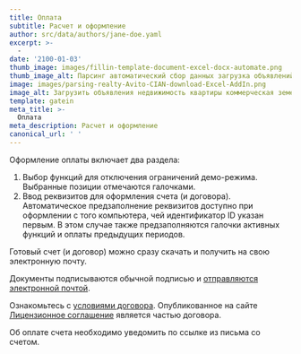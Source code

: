 ```yaml
---
title: Оплата
subtitle: Расчет и оформление
author: src/data/authors/jane-doe.yaml
excerpt: >-
  -
date: '2100-01-03'
thumb_image: images/fillin-template-document-excel-docx-automate.png
thumb_image_alt: Парсинг автоматический сбор данных загрузка объявлений Авито ЦИАН недвижимость
image: images/parsing-realty-Avito-CIAN-download-Excel-AddIn.png
image_alt: Загрузить объявления недвижимость квартиры коммерческая земельные участки с Авито и ЦИАН
template: gatein
meta_title: >-
  Оплата
meta_description: Расчет и оформление
canonical_url: ' '
---
```

Оформление оплаты включает два раздела:
1. Выбор функций для отключения ограничений демо-режима.  
Выбранные позиции отмечаются галочками.
2. Ввод реквизитов для оформления счета (и договора).  
Автоматическое предзаполнение реквизитов доступно при оформлении с того компьютера, чей идентификатор ID указан первым.
В этом случае также предзаполняются галочки активных функций и оплаты предыдущих периодов.

Готовый счет (и договор) можно сразу скачать и получить на свою электронную почту.  

Документы подписываются обычной подписью и [отправляются электронной почтой](https://www.garant.ru/consult/civil_law/1544346/).  

Ознакомьтесь с [условиями договора](). Опубликованное на сайте [Лицензионное соглашение](https://robastik.ru/terms-of-service) является частью договора.  

Об оплате счета необходимо уведомить по ссылке из письма со счетом.

